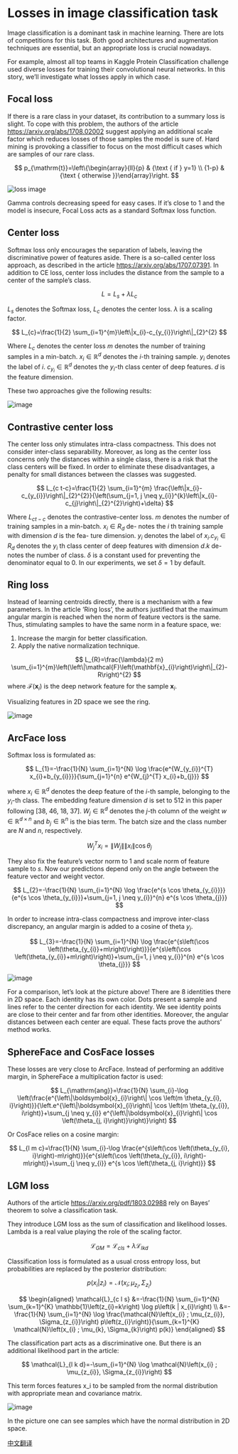 # Losses in image classification task

Image classification is a dominant task in machine learning. There are lots of competitions for this task. Both good architectures and augmentation techniques are essential, but an appropriate loss is crucial nowadays.

For example, almost all top teams in Kaggle Protein Classification challenge used diverse losses for training their convolutional neural networks.
In this story, we’ll investigate what losses apply in which case.

## Focal loss

If there is a rare class in your dataset, its contribution to a summary loss is slight. To cope with this problem, the authors of the article <https://arxiv.org/abs/1708.02002> suggest applying an additional scale factor which reduces losses of those samples the model is sure of. Hard mining is provoking a classifier to focus on the most difficult cases which are samples of our rare class.


$$
p_{\mathrm{t}}=\left\{\begin{array}{ll}{p} & {\text { if } y=1} \\ {1-p} & {\text { otherwise }}\end{array}\right.
$$

<!-- ![][1] -->

![loss image][2]

Gamma controls decreasing speed for easy cases. If it’s close to 1 and the model is insecure, Focal Loss acts as a standard Softmax loss function.

## Center loss

Softmax loss only encourages the separation of labels, leaving the discriminative power of features aside. There is a so-called center loss approach, as described in the article <https://arxiv.org/abs/1707.07391>. In addition to CE loss, center loss includes the distance from the sample to a center of the sample’s class.


$$
L=L_{s}+\lambda L_{c}
$$

$L_s$ denotes the Softmax loss, $L_c$ denotes the center loss. $\lambda$ is a scaling factor.

$$
L_{c}=\frac{1}{2} \sum_{i=1}^{m}\left\|x_{i}-c_{y_{i}}\right\|_{2}^{2}
$$

<!-- ![][3] -->

<!-- ![][4] -->

Where $L_c$ denotes the center loss $m$ denotes the number of training samples in a min-batch. $x_i \in \mathbb{R}^{d}$ denotes the $i$-th training sample. $y_i$ denotes the label of $i$. $c_{y_i} \in \mathbb{R}^{d}$ denotes the $y_i$-th class center of deep features. $d$ is the feature dimension.

These two approaches give the following results:

![image][5]

## Contrastive center loss

The center loss only stimulates intra-class compactness. This does not consider inter-class separability. Moreover, as long as the center loss concerns only the distances within a single class, there is a risk that the class centers will be fixed. In order to eliminate these disadvantages, a penalty for small distances between the classes was suggested.

$$
L_{c t-c}=\frac{1}{2} \sum_{i=1}^{m} \frac{\left\|x_{i}-c_{y_{i}}\right\|_{2}^{2}}{\left(\sum_{j=1, j \neq y_{i}}^{k}\left\|x_{i}-c_{j}\right\|_{2}^{2}\right)+\delta}
$$ 

Where $L_{c t-c}$ denotes the contrastive-center loss. $m$ denotes
the number of training samples in a min-batch. $x_{i} \in R_{d}$ de-
notes the $i$ th training sample with dimension $d$ is the fea-
ture dimension. $y_{i}$ denotes the label of $x_{i} . c_{y_{i}} \in R_{d}$ denotes
the $y_{i}$ th class center of deep features with dimension $d . k$ de-
notes the number of class. $\delta$ is a constant used for preventing
the denominator equal to $0 .$ In our experiments, we set $\delta=1$
by default.

<!-- ![][6] -->

<!-- ![image][7] -->

## Ring loss

Instead of learning centroids directly, there is a mechanism with a few parameters. In the article ‘Ring loss’, the authors justified that the maximum angular margin is reached when the norm of feature vectors is the same. Thus, stimulating samples to have the same norm in a feature space, we:

1. Increase the margin for better classification.
2. Apply the native normalization technique.

$$
L_{R}=\frac{\lambda}{2 m} \sum_{i=1}^{m}\left(\left\|\mathcal{F}\left(\mathbf{x}_{i}\right)\right\|_{2}-R\right)^{2}
$$
where $\mathcal{F}\left(\mathbf{x}_{i}\right)$ is the deep network feature for the sample $\mathbf{x}_{i}$.

Visualizing features in 2D space we see the ring.

![image][9]

## ArcFace loss

Softmax loss is formulated as:

$$
L_{1}=-\frac{1}{N} \sum_{i=1}^{N} \log \frac{e^{W_{y_{i}}^{T} x_{i}+b_{y_{i}}}}{\sum_{j=1}^{n} e^{W_{j}^{T} x_{i}+b_{j}}}
$$


where $x_i \in \mathbb{R}^{d}$ denotes the deep feature of the $i$-th sample, belonging to the $y_i$-th class. The embedding feature dimension $d$ is set to 512 in this paper following [38, 46, 18, 37]. $W_j \in \mathbb{R}^{d}$ denotes the $j$-th column of the weight $w \in \mathbb{R}^{d \times n}$ and $b_{j} \in \mathbb{R}^{n}$ is the bias term. The batch size and the class number are $N$ and $n$, respectively.

$$
W_{j}^{T} x_{i}=\left\|W_{j}\right\|\left\|x_{i}\right\| \cos \theta_{j}
$$

They also fix the feature’s vector norm to 1 and scale norm of feature sample to $s$. Now our predictions depend only on the angle between the feature vector and weight vector.

$$
L_{2}=-\frac{1}{N} \sum_{i=1}^{N} \log \frac{e^{s \cos \theta_{y_{i}}}}{e^{s \cos \theta_{y_{i}}}+\sum_{j=1, j \neq y_{i}}^{n} e^{s \cos \theta_{j}}}
$$

In order to increase intra-class compactness and improve inter-class discrepancy, an angular margin is added to a cosine of theta $y_i$.

$$
L_{3}=-\frac{1}{N} \sum_{i=1}^{N} \log \frac{e^{s\left(\cos \left(\theta_{y_{i}}+m\right)\right)}}{e^{s\left(\cos \left(\theta_{y_{i}}+m\right)\right)}+\sum_{j=1, j \neq y_{i}}^{n} e^{s \cos \theta_{j}}}
$$

![image][14]

For a comparison, let’s look at the picture above! There are 8 identities there in 2D space. Each identity has its own color. Dots present a sample and lines refer to the center direction for each identity. We see identity points are close to their center and far from other identities. Moreover, the angular distances between each center are equal. These facts prove the authors’ method works.

## SphereFace and CosFace losses

These losses are very close to ArcFace. Instead of performing an additive margin, in SphereFace a multiplication factor is used:

$$
L_{\mathrm{ang}}=\frac{1}{N} \sum_{i}-\log \left(\frac{e^{\left\|\boldsymbol{x}_{i}\right\| \cos \left(m \theta_{y_{i}, i}\right)}}{\left.e^{\left\|\boldsymbol{x}_{i}\right\| \cos \left(m \theta_{y_{i}}, i\right)}+\sum_{j \neq y_{i}} e^{\left\|\boldsymbol{x}_{i}\right\| \cos \left(\theta_{j, i}\right)}\right)}\right)
$$

Or CosFace relies on a cosine margin:

$$
L_{l m c}=\frac{1}{N} \sum_{i}-\log \frac{e^{s\left(\cos \left(\theta_{y_{i}, i}\right)-m\right)}}{e^{s\left(\cos \left(\theta_{y_{i}}, i\right)-m\right)}+\sum_{j \neq y_{i}} e^{s \cos \left(\theta_{j, i}\right)}}
$$

## LGM loss

Authors of the article <https://arxiv.org/pdf/1803.02988> rely on Bayes’ theorem to solve a classification task.

They introduce LGM loss as the sum of classification and likelihood losses. Lambda is a real value playing the role of the scaling factor.

$$
\mathcal{L}_{G M}=\mathcal{L}_{c l s}+\lambda \mathcal{L}_{l k d}
$$

Classification loss is formulated as a usual cross entropy loss, but probabilities are replaced by the posterior distribution:

$$
p\left(x_{i} | z_{i}\right)=\mathcal{N}\left(x_{i} ; \mu_{z_{i}}, \Sigma_{z_{i}}\right)
$$

$$
\begin{aligned} \mathcal{L}_{c l s} &=-\frac{1}{N} \sum_{i=1}^{N} \sum_{k=1}^{K} \mathbb{1}\left(z_{i}=k\right) \log p\left(k | x_{i}\right) \\ &=-\frac{1}{N} \sum_{i=1}^{N} \log \frac{\mathcal{N}\left(x_{i} ; \mu_{z_{i}}, \Sigma_{z_{i}}\right) p\left(z_{i}\right)}{\sum_{k=1}^{K} \mathcal{N}\left(x_{i} ; \mu_{k}, \Sigma_{k}\right) p(k)} \end{aligned}
$$

The classification part acts as a discriminative one. But there is an additional likelihood part in the article:

$$
\mathcal{L}_{l k d}=-\sum_{i=1}^{N} \log \mathcal{N}\left(x_{i} ; \mu_{z_{i}}, \Sigma_{z_{i}}\right)
$$

This term forces features x_i to be sampled from the normal distribution with appropriate mean and covariance matrix.

![image][21]

In the picture one can see samples which have the normal distribution in 2D space.

[中文翻译][22]


[1]:https://raw.githubusercontent.com/FLHonker/Losses-in-image-classification-task/master/images/1_focal_loss.png
[2]:https://raw.githubusercontent.com/FLHonker/Losses-in-image-classification-task/master/images/2_focal_loss.png
[3]:https://raw.githubusercontent.com/FLHonker/Losses-in-image-classification-task/master/images/3_center_loss.png
[4]:https://raw.githubusercontent.com/FLHonker/Losses-in-image-classification-task/master/images/4_center_loss.png
[5]:https://raw.githubusercontent.com/FLHonker/Losses-in-image-classification-task/master/images/5_center_loss.png
[6]:https://raw.githubusercontent.com/FLHonker/Losses-in-image-classification-task/master/images/6_Contrastive_center_loss.png
[7]:https://raw.githubusercontent.com/FLHonker/Losses-in-image-classification-task/master/images/7_Contrastive_center_loss.png
[8]:https://raw.githubusercontent.com/FLHonker/Losses-in-image-classification-task/master/images/8_Ring_loss.png
[9]:https://raw.githubusercontent.com/FLHonker/Losses-in-image-classification-task/master/images/9_Ring_loss.png
[10]:https://raw.githubusercontent.com/FLHonker/Losses-in-image-classification-task/master/images/10_ArcFace_loss.png
[11]:https://raw.githubusercontent.com/FLHonker/Losses-in-image-classification-task/master/images/11_ArcFace_loss.png
[12]:https://raw.githubusercontent.com/FLHonker/Losses-in-image-classification-task/master/images/12_ArcFace_loss.png
[13]:https://raw.githubusercontent.com/FLHonker/Losses-in-image-classification-task/master/images/13_ArcFace_loss.png
[14]:https://raw.githubusercontent.com/FLHonker/Losses-in-image-classification-task/master/images/14_ArcFace_loss.png
[15]:https://raw.githubusercontent.com/FLHonker/Losses-in-image-classification-task/master/images/15_SphereFace_loss.png
[16]:https://raw.githubusercontent.com/FLHonker/Losses-in-image-classification-task/master/images/16_CosFace_loss.png
[17]:https://raw.githubusercontent.com/FLHonker/Losses-in-image-classification-task/master/images/17_LGM_loss.png
[18]:https://raw.githubusercontent.com/FLHonker/Losses-in-image-classification-task/master/images/18_LGM_loss.png
[19]:https://raw.githubusercontent.com/FLHonker/Losses-in-image-classification-task/master/images/19_LGM_loss.png
[20]:https://raw.githubusercontent.com/FLHonker/Losses-in-image-classification-task/master/images/20_LGM_loss.png
[21]:https://raw.githubusercontent.com/FLHonker/Losses-in-image-classification-task/master/images/21_LGM_loss.png
[22]:https://mp.weixin.qq.com/s?__biz=MzU1NTUxNTM0Mg==&mid=2247492363&idx=3&sn=fbe4ef00893fab25759ef5d86346ab32&chksm=fbd18faacca606bcb7a4f0ed64efbd51407f6dd7350b2a65ae9dcc0458640dcb371d48f26413&scene=0&xtrack=1&key=bb4b4ce80aa09f92450c41d042c395a18b35a6158d0f8c49b636c7f5dd8a00c48ebd408a929b5a032ff14b80e34619998675873fb424ee2ce3ac875e60234595874fa6ff51f7a84adaa46e0ef485526b&ascene=14&uin=MTg2OTc4MzEzMg%3D%3D&devicetype=Windows+10&version=62070158&lang=zh_CN&pass_ticket=v4fZdWSDenIAdZMKrTiFXWdMfja83b4w%2F9lulM0CoeWjRfUYHUE1pXypvJb5LC3P